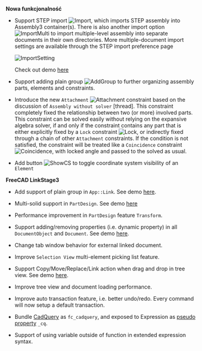 __Nowa funkcjonalność__

* Support STEP import ![Import](../raw/master/freecad/asm3/Gui/Resources/icons/Assembly_Import.svg?sanitize=true), which imports STEP assembly into Assembly3 container(s). There is also another import option ![ImportMulti](../raw/master/freecad/asm3/Gui/Resources/icons/Assembly_ImportMulti.svg?sanitize=true) to import multiple-level assembly into separate documents in their own directories. More multiple-document import settings are available through the STEP import preference page

  ![ImportSetting](images/import-settings.png)

  Check out demo [here](https://youtu.be/s4uZPmmaNCg)

* Support adding plain group ![AddGroup](../raw/master/freecad/asm3/Gui/Resources/icons/Assembly_New_Group.svg?sanitize=true) to further organizing assembly parts, elements and constraints.

* Introduce the new `Attachment` ![Attachment](../raw/master/freecad/asm3/Gui/Resources/icons/constraints/Assembly_ConstraintAttachment.svg?sanitize=true) constraint based on the discussion of `Assembly without solver` [thread]. This constraint completely fixed the relationship between two (or more) involved parts. This constraint can be solved easily without relying on the expansive algebra solver, if and only if the constraint contains any part that is either explicitly fixed by a `Lock` constraint ![Lock](../raw/master/freecad/asm3/Gui/Resources/icons/constraints/Assembly_ConstraintLock.svg?sanitize=true), or indirectly fixed through a chain of other `Attachment` constraints. If the condition is not satisfied, the constraint will be treated like a `Coincidence` constraint ![Coincidence](../raw/master/freecad/asm3/Gui/Resources/icons/constraints/Assembly_ConstraintCoincidence.svg?sanitize=true), with locked angle and passed to the solved as usual.

* Add button ![ShowCS](../raw/master/freecad/asm3/Gui/Resources/icons/Assembly_ShowElementCS.svg?sanitize=true) to toggle coordinate system visibility of an `Element`


__FreeCAD LinkStage3__

* Add support of plain group in `App::Link`. See demo [here](https://youtu.be/uEhlGxKmVfU).

* Multi-solid support in `PartDesign`. See demo [here](https://youtu.be/fH7h8pvAym8)

* Performance improvement in `PartDesign` feature `Transform`.

* Support adding/removing properties (i.e. dynamic property) in all `DocumentObject` and `Document`. See demo [here](https://youtu.be/UCdJsQe-ZAI).

* Change tab window behavior for external linked document.

* Improve `Selection View` multi-element picking list feature.

* Support Copy/Move/Replace/Link action when drag and drop in tree view. See demo [here](https://youtu.be/f1raOT4thEM).

* Improve tree view and document loading performance.

* Improve auto transaction feature, i.e. better undo/redo. Every command will now setup a default transaction.

* Bundle [CadQuery](https://github.com/dcowden/cadquery) as `fc_cadquery`, and exposed to Expression as [pseudo property](Expression-and-Spreadsheet#user-content-pseudo-property) `_cq`.

* Support of using variable outside of function in extended expression syntax.

